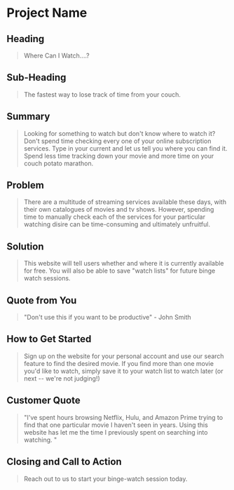 # Project Name #

<!-- 
> This material was originally posted [here](http://www.quora.com/What-is-Amazons-approach-to-product-development-and-product-management). It is reproduced here for posterities sake.

There is an approach called "working backwards" that is widely used at Amazon. They work backwards from the customer, rather than starting with an idea for a product and trying to bolt customers onto it. While working backwards can be applied to any specific product decision, using this approach is especially important when developing new products or features.

For new initiatives a product manager typically starts by writing an internal press release announcing the finished product. The target audience for the press release is the new/updated product's customers, which can be retail customers or internal users of a tool or technology. Internal press releases are centered around the customer problem, how current solutions (internal or external) fail, and how the new product will blow away existing solutions.

If the benefits listed don't sound very interesting or exciting to customers, then perhaps they're not (and shouldn't be built). Instead, the product manager should keep iterating on the press release until they've come up with benefits that actually sound like benefits. Iterating on a press release is a lot less expensive than iterating on the product itself (and quicker!).

If the press release is more than a page and a half, it is probably too long. Keep it simple. 3-4 sentences for most paragraphs. Cut out the fat. Don't make it into a spec. You can accompany the press release with a FAQ that answers all of the other business or execution questions so the press release can stay focused on what the customer gets. My rule of thumb is that if the press release is hard to write, then the product is probably going to suck. Keep working at it until the outline for each paragraph flows. 

Oh, and I also like to write press-releases in what I call "Oprah-speak" for mainstream consumer products. Imagine you're sitting on Oprah's couch and have just explained the product to her, and then you listen as she explains it to her audience. That's "Oprah-speak", not "Geek-speak".

Once the project moves into development, the press release can be used as a touchstone; a guiding light. The product team can ask themselves, "Are we building what is in the press release?" If they find they're spending time building things that aren't in the press release (overbuilding), they need to ask themselves why. This keeps product development focused on achieving the customer benefits and not building extraneous stuff that takes longer to build, takes resources to maintain, and doesn't provide real customer benefit (at least not enough to warrant inclusion in the press release).
 -->
 
## Heading ##
  > Where Can I Watch....? 

## Sub-Heading ##
  > The fastest way to lose track of time from your couch. 

## Summary ##
  > Looking for something to watch but don't know where to watch it? Don't spend time checking every one of your online subscription services. Type in your current and let us tell you where you can find it. Spend less time tracking down your movie and more time on your couch potato marathon.  

## Problem ##
  > There are a multitude of streaming services available these days, with their own catalogues of movies and tv shows. However, spending time to manually check each of the services for your particular watching disire can be time-consuming and ultimately unfruitful. 

## Solution ##
  > This website will tell users whether and where it is currently available for free. You will also be able to save "watch lists" for future binge watch sessions. 

## Quote from You ##
  > "Don't use this if you want to be productive" - John Smith 

## How to Get Started ##
  > Sign up on the website for your personal account and use our search feature to find the desired movie. If you find more than one movie you'd like to watch, simply save it to your watch list to watch later (or next -- we're not judging!) 

## Customer Quote ##
  > "I've spent hours browsing Netflix, Hulu, and Amazon Prime trying to find that one particular movie I haven't seen in years. Using this website has let me the time I previously spent on searching into watching. "

## Closing and Call to Action ##
  > Reach out to us to start your binge-watch session today. 
